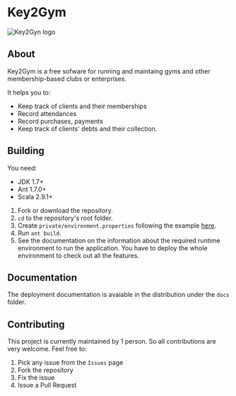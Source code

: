 # Key2Gym

![Key2Gyn logo](https://raw.github.com/equalsdanny/key2gym/develop/client/src/org/key2gym/client/resources/logo-wide.png)

## About
Key2Gym is a free sofware for running and maintaing gyms and other membership-based clubs or enterprises.

It helps you to:
* Keep track of clients and their memberships
* Record attendances
* Record purchases, payments
* Keep track of clients' debts and their collection.

## Building

You need:
* JDK 1.7+
* Ant 1.7.0+
* Scala 2.9.1+

1. Fork or download the repository.
2. `cd` to the repository's root folder.
3. Create `private/environment.properties` following the example [here](https://gist.github.com/4153536).
4. Run `ant build`.
5. See the documentation on the information about the required runtime environment to run the application. You have to deploy the whole environment to check out all the features.

## Documentation

The deployment documentation is avaiable in the distribution under the `docs` folder.

## Contributing

This project is currently maintained by 1 person. So all contributions are very welcome.
Feel free to:

1. Pick any issue from the `Issues` page
2. Fork the repository
3. Fix the issue
4. Issue a Pull Request
